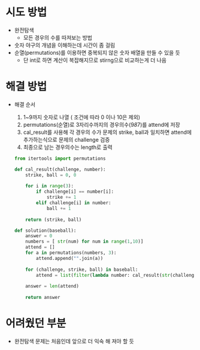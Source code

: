 # 시도 방법

- 완전탐색
  - 모든 경우의 수를 따져보는 방법
- 숫자 야구의 개념을 이해하는데 시간이 좀 걸림
- 순열(permutations)를 이용하면 중복되지 않은 숫자 배열을 만들 수 있을 듯
  - 단 int로 하면 계산이 복잡해지므로 stirng으로 비교하는게 더 나음

# 해결 방법

- 해결 순서

  1. 1~9까지 숫자로 나열 ( 조건에 따라 0 이나 10은 제외)
  2. permutations(순열)로 3자리수까지의 경우의수(9*8*7)를 attend에 저장
  3. cal_result를 사용해 각 경우의 수가 문제의 strike, ball과 일치하면 attend에 추가하는식으로 문제의 challenge 검증
  4. 최종으로 남는 경우의수는 length로 출력

  ```python
  from itertools import permutations
  
  def cal_result(challenge, number):
      strike, ball = 0, 0
      
      for i in range(3):
          if challenge[i] == number[i]:
              strike += 1
          elif challenge[i] in number:
              ball += 1
      
      return (strike, ball)
  
  def solution(baseball):
      answer = 0
      numbers = [ str(num) for num in range(1,10)]
      attend = []
      for a in permutations(numbers, 3):
          attend.append("".join(a))
      
      for (challenge, strike, ball) in baseball:
          attend = list(filter(lambda number: cal_result(str(challenge), number) == (strike, ball), attend))
      
      answer = len(attend)
      
      return answer
  ```

# 어려웠던 부분

- 완전탐색 문제는 처음인데 앞으로 더 익숙 해 져야 할 듯